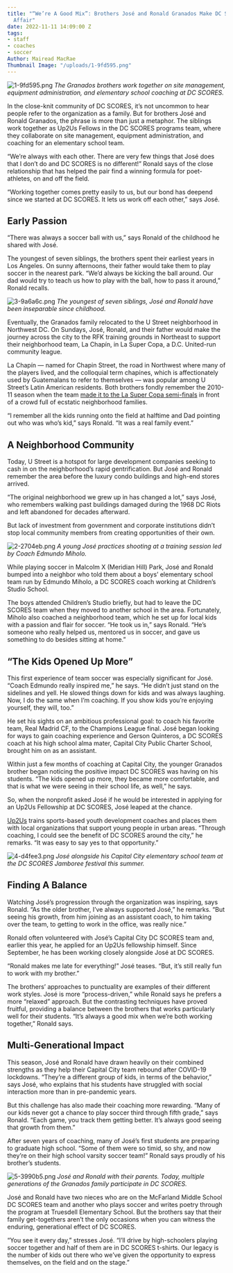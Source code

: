 ```yaml
---
title: "“We’re A Good Mix”: Brothers José and Ronald Granados Make DC SCORES a Family
  Affair"
date: 2022-11-11 14:09:00 Z
tags:
- staff
- coaches
- soccer
Author: Mairead MacRae
Thumbnail Image: "/uploads/1-9fd595.png"
---
```


![1-9fd595.png](/uploads/1-9fd595.png)
*The Granados brothers work together on site management, equipment administration, and elementary school coaching at DC SCORES.*

In the close-knit community of DC SCORES, it’s not uncommon to hear people refer to the organization as a family. But for brothers José and Ronald Granados, the phrase is more than just a metaphor. The siblings work together as Up2Us Fellows in the DC SCORES programs team, where they collaborate on site management, equipment administration, and coaching for an elementary school team.

“We’re always with each other. There are very few things that José does that I don’t do and DC SCORES is no different!” Ronald says of the close relationship that has helped the pair find a winning formula for poet-athletes, on and off the field.

“Working together comes pretty easily to us, but our bond has deepend since we started at DC SCORES. It lets us work off each other,” says José.

## Early Passion

“There was always a soccer ball with us,” says Ronald of the childhood he shared with José.

The youngest of seven siblings, the brothers spent their earliest years in Los Angeles. On sunny afternoons, their father would take them to play soccer in the nearest park. “We’d always be kicking the ball around. Our dad would try to teach us how to play with the ball, how to pass it around,” Ronald recalls.

![3-9a6a6c.png](/uploads/3-9a6a6c.png)
*The youngest of seven siblings, José and Ronald have been inseparable since childhood.*

Eventually, the Granados family relocated to the U Street neighborhood in Northwest DC. On Sundays, José, Ronald, and their father would make the journey across the city to the RFK training grounds in Northeast to support their neighborhood team, La Chapín, in La Super Copa, a D.C. United-run community league.

La Chapín — named for Chapin Street, the road in Northwest where many of the players lived, and the colloquial term chapínes, which is affectionately used by Guatemalans to refer to themselves — was popular among U Street’s Latin American residents. Both brothers fondly remember the 2010-11 season when the team [made it to the La Super Copa semi-finals](https://www.dcunited.com/news/la-super-copa-vi-semifinals-set) in front of a crowd full of ecstatic neighborhood families.

“I remember all the kids running onto the field at halftime and Dad pointing out who was who’s kid,” says Ronald. “It was a real family event.”

## A Neighborhood Community

Today, U Street is a hotspot for large development companies seeking to cash in on the neighborhood’s rapid gentrification. But José and Ronald remember the area before the luxury condo buildings and high-end stores arrived.

“The original neighborhood we grew up in has changed a lot,” says José, who remembers walking past buildings damaged during the 1968 DC Riots and left abandoned for decades afterward.

But lack of investment from government and corporate institutions didn’t stop local community members from creating opportunities of their own.

![2-2704eb.png](/uploads/2-2704eb.png)
*A young José practices shooting at a training session led by Coach Edmundo Miholo.*

While playing soccer in Malcolm X (Meridian Hill) Park, José and Ronald bumped into a neighbor who told them about a boys’ elementary school team run by Edmundo Miholo, a DC SCORES coach working at Children’s Studio School.

The boys attended Children’s Studio briefly, but had to leave the DC SCORES team when they moved to another school in the area. Fortunately, Miholo also coached a neighborhood team, which he set up for local kids with a passion and flair for soccer. “He took us in,” says Ronald. “He’s someone who really helped us, mentored us in soccer, and gave us something to do besides sitting at home.”

## “The Kids Opened Up More”

This first experience of team soccer was especially significant for José. “Coach Edmundo really inspired me,” he says. “He didn’t just stand on the sidelines and yell. He slowed things down for kids and was always laughing. Now, I do the same when I’m coaching. If you show kids you’re enjoying yourself, they will, too.”

He set his sights on an ambitious professional goal: to coach his favorite team, Real Madrid CF, to the Champions League final. José began looking for ways to gain coaching experience and Gerson Quinteros, a DC SCORES coach at his high school alma mater, Capital City Public Charter School, brought him on as an assistant.

Within just a few months of coaching at Capital City, the younger Granados brother began noticing the positive impact DC SCORES was having on his students. “The kids opened up more, they became more comfortable, and that is what we were seeing in their school life, as well,” he says.

So, when the nonprofit asked José if he would be interested in applying for an Up2Us Fellowship at DC SCORES, José leaped at the chance.

[Up2Us](https://www.up2us.org/) trains sports-based youth development coaches and places them with local organizations that support young people in urban areas. “Through coaching, I could see the benefit of DC SCORES around the city,” he remarks. “It was easy to say yes to that opportunity.”

![4-d4fee3.png](/uploads/4-d4fee3.png)
*José alongside his Capital City elementary school team at the DC SCORES Jamboree festival this summer.*

## Finding A Balance

Watching José’s progression through the organization was inspiring, says Ronald. “As the older brother, I’ve always supported José,” he remarks. “But seeing his growth, from him joining as an assistant coach, to him taking over the team, to getting to work in the office, was really nice.”

Ronald often volunteered with José’s Capital City DC SCORES team and, earlier this year, he applied for an Up2Us fellowship himself. Since September, he has been working closely alongside José at DC SCORES.

“Ronald makes me late for everything!” José teases. “But, it’s still really fun to work with my brother.”

The brothers’ approaches to punctuality are examples of their different work styles. José is more “process-driven,” while Ronald says he prefers a more “relaxed” approach. But the contrasting techniques have proved fruitful, providing a balance between the brothers that works particularly well for their students. “It’s always a good mix when we’re both working together,” Ronald says.

## Multi-Generational Impact

This season, José and Ronald have drawn heavily on their combined strengths as they help their Capital City team rebound after COVID-19 lockdowns. “They’re a different group of kids, in terms of the behavior,” says José, who explains that his students have struggled with social interaction more than in pre-pandemic years.

But this challenge has also made their coaching more rewarding. “Many of our kids never got a chance to play soccer third through fifth grade,” says Ronald. “Each game, you track them getting better. It’s always good seeing that growth from them.”

After seven years of coaching, many of José’s first students are preparing to graduate high school. “Some of them were so timid, so shy, and now they’re on their high school varsity soccer team!” Ronald says proudly of his brother’s students.

![5-3990b5.png](/uploads/5-3990b5.png)
*José and Ronald with their parents. Today, multiple generations of the Granados family participate in DC SCORES.*

José and Ronald have two nieces who are on the McFarland Middle School DC SCORES team and another who plays soccer and writes poetry through the program at Truesdell Elementary School. But the brothers say that their family get-togethers aren’t the only occasions when you can witness the enduring, generational effect of DC SCORES.

“You see it every day,” stresses José. “I’ll drive by high-schoolers playing soccer together and half of them are in DC SCORES t-shirts. Our legacy is the number of kids out there who we’ve given the opportunity to express themselves, on the field and on the stage.”